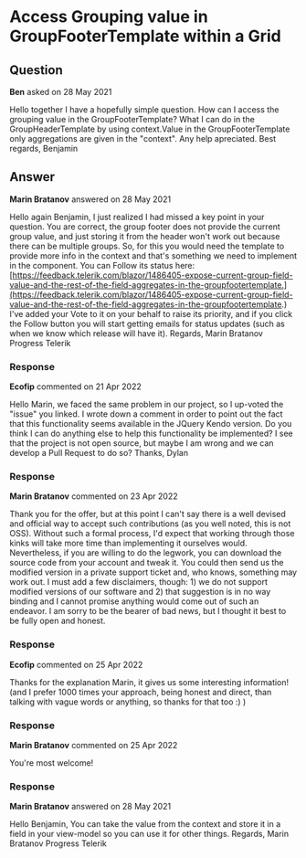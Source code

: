 # Access Grouping value in GroupFooterTemplate within a Grid

## Question

**Ben** asked on 28 May 2021

Hello together I have a hopefully simple question. How can I access the grouping value in the GroupFooterTemplate? What I can do in the GroupHeaderTemplate by using context.Value in the GroupFooterTemplate only aggregations are given in the "context". Any help apreciated. Best regards, Benjamin

## Answer

**Marin Bratanov** answered on 28 May 2021

Hello again Benjamin, I just realized I had missed a key point in your question. You are correct, the group footer does not provide the current group value, and just storing it from the header won't work out because there can be multiple groups. So, for this you would need the template to provide more info in the context and that's something we need to implement in the component. You can Follow its status here: [https://feedback.telerik.com/blazor/1486405-expose-current-group-field-value-and-the-rest-of-the-field-aggregates-in-the-groupfootertemplate.](https://feedback.telerik.com/blazor/1486405-expose-current-group-field-value-and-the-rest-of-the-field-aggregates-in-the-groupfootertemplate.) I've added your Vote to it on your behalf to raise its priority, and if you click the Follow button you will start getting emails for status updates (such as when we know which release will have it). Regards, Marin Bratanov Progress Telerik

### Response

**Ecofip** commented on 21 Apr 2022

Hello Marin, we faced the same problem in our project, so I up-voted the "issue" you linked. I wrote down a comment in order to point out the fact that this functionality seems available in the JQuery Kendo version. Do you think I can do anything else to help this functionality be implemented? I see that the project is not open source, but maybe I am wrong and we can develop a Pull Request to do so? Thanks, Dylan

### Response

**Marin Bratanov** commented on 23 Apr 2022

Thank you for the offer, but at this point I can't say there is a well devised and official way to accept such contributions (as you well noted, this is not OSS). Without such a formal process, I'd expect that working through those kinks will take more time than implementing it ourselves would. Nevertheless, if you are willing to do the legwork, you can download the source code from your account and tweak it. You could then send us the modified version in a private support ticket and, who knows, something may work out. I must add a few disclaimers, though: 1) we do not support modified versions of our software and 2) that suggestion is in no way binding and I cannot promise anything would come out of such an endeavor. I am sorry to be the bearer of bad news, but I thought it best to be fully open and honest.

### Response

**Ecofip** commented on 25 Apr 2022

Thanks for the explanation Marin, it gives us some interesting information! (and I prefer 1000 times your approach, being honest and direct, than talking with vague words or anything, so thanks for that too :) )

### Response

**Marin Bratanov** commented on 25 Apr 2022

You're most welcome!

### Response

**Marin Bratanov** answered on 28 May 2021

Hello Benjamin, You can take the value from the context and store it in a field in your view-model so you can use it for other things. Regards, Marin Bratanov Progress Telerik
